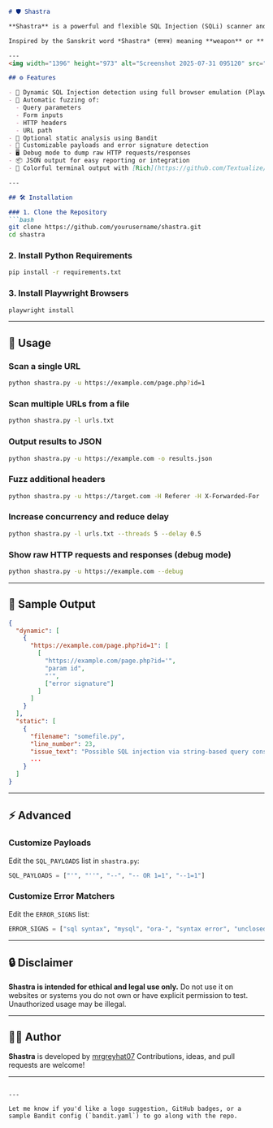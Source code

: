 ````markdown
# 🛡️ Shastra

**Shastra** is a powerful and flexible SQL Injection (SQLi) scanner and static analyzer built using [Playwright](https://playwright.dev/), with support for dynamic form fuzzing, header injection, parameter tampering, and optional static code analysis via Bandit.  

Inspired by the Sanskrit word *Shastra* (शास्त्र) meaning **weapon** or **scripture**, this tool aims to give ethical hackers and security researchers a precision weapon to find and eliminate vulnerabilities.

---
<img width="1396" height="973" alt="Screenshot 2025-07-31 095120" src="https://github.com/user-attachments/assets/231815e9-b02c-487c-852e-7198a0a22e9a" />

## ⚙️ Features

- 🔎 Dynamic SQL Injection detection using full browser emulation (Playwright)
- 🧪 Automatic fuzzing of:
  - Query parameters
  - Form inputs
  - HTTP headers
  - URL path
- 🐛 Optional static analysis using Bandit
- 🧰 Customizable payloads and error signature detection
- 🖥️ Debug mode to dump raw HTTP requests/responses
- 📦 JSON output for easy reporting or integration
- 🎨 Colorful terminal output with [Rich](https://github.com/Textualize/rich)

---

## 🛠 Installation

### 1. Clone the Repository
```bash
git clone https://github.com/yourusername/shastra.git
cd shastra
````

### 2. Install Python Requirements

```bash
pip install -r requirements.txt
```

### 3. Install Playwright Browsers

```bash
playwright install
```

---

## 🚀 Usage

### Scan a single URL

```bash
python shastra.py -u https://example.com/page.php?id=1
```

### Scan multiple URLs from a file

```bash
python shastra.py -l urls.txt
```

### Output results to JSON

```bash
python shastra.py -u https://example.com -o results.json
```

### Fuzz additional headers

```bash
python shastra.py -u https://target.com -H Referer -H X-Forwarded-For
```

### Increase concurrency and reduce delay

```bash
python shastra.py -l urls.txt --threads 5 --delay 0.5
```

### Show raw HTTP requests and responses (debug mode)

```bash
python shastra.py -u https://example.com --debug
```

---

## 🧪 Sample Output

```json
{
  "dynamic": [
    {
      "https://example.com/page.php?id=1": [
        [
          "https://example.com/page.php?id='",
          "param id",
          "'",
          ["error signature"]
        ]
      ]
    }
  ],
  "static": [
    {
      "filename": "somefile.py",
      "line_number": 23,
      "issue_text": "Possible SQL injection via string-based query construction",
      ...
    }
  ]
}
```

---

## ⚡ Advanced

### Customize Payloads

Edit the `SQL_PAYLOADS` list in `shastra.py`:

```python
SQL_PAYLOADS = ["'", "''", "--", "-- OR 1=1", "--1=1"]
```

### Customize Error Matchers

Edit the `ERROR_SIGNS` list:

```python
ERROR_SIGNS = ["sql syntax", "mysql", "ora-", "syntax error", "unclosed quotation"]
```

---

## 🔒 Disclaimer

**Shastra is intended for ethical and legal use only.**
Do not use it on websites or systems you do not own or have explicit permission to test. Unauthorized usage may be illegal.

---

## 🧑‍💻 Author

**Shastra** is developed by [mrgreyhat07](https://github.com/mrgreyhat07)
Contributions, ideas, and pull requests are welcome!

---

```

---

Let me know if you'd like a logo suggestion, GitHub badges, or a sample Bandit config (`bandit.yaml`) to go along with the repo.
```
